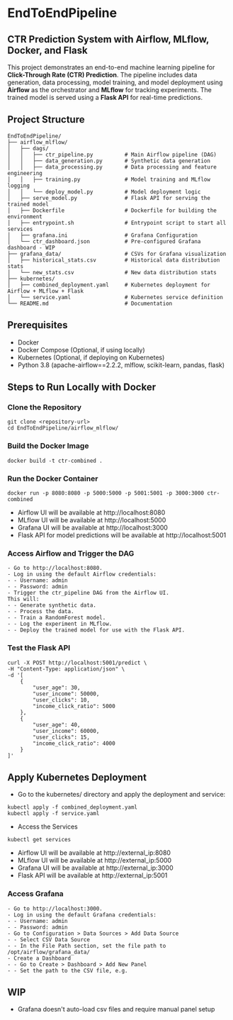 # EndToEndPipeline
## CTR Prediction System with Airflow, MLflow, Docker, and Flask

This project demonstrates an end-to-end machine learning pipeline for **Click-Through Rate (CTR) Prediction**. The pipeline includes data generation, data processing, model training, and model deployment using **Airflow** as the orchestrator and **MLflow** for tracking experiments. The trained model is served using a **Flask API** for real-time predictions.

## Project Structure 
```
EndToEndPipeline/
├── airflow_mlflow/
│   ├── dags/
│   │   ├── ctr_pipeline.py          # Main Airflow pipeline (DAG)
│   │   ├── data_generation.py       # Synthetic data generation
│   │   ├── data_processing.py       # Data processing and feature engineering
│   │   ├── training.py              # Model training and MLflow logging
│   │   └── deploy_model.py          # Model deployment logic
│   ├── serve_model.py               # Flask API for serving the trained model
│   ├── Dockerfile                   # Dockerfile for building the environment
│   ├── entrypoint.sh                # Entrypoint script to start all services
│   ├── grafana.ini                  # Grafana Configuration
│   └── ctr_dashboard.json           # Pre-configured Grafana dashboard - WIP
├── grafana_data/                    # CSVs for Grafana visualization
│   ├── historical_stats.csv         # Historical data distribution stats
│   └── new_stats.csv                # New data distribution stats
├── kubernetes/
│   ├── combined_deployment.yaml     # Kubernetes deployment for Airflow + MLflow + Flask
│   └── service.yaml                 # Kubernetes service definition
└── README.md                        # Documentation
```

## Prerequisites
- Docker
- Docker Compose (Optional, if using locally)
- Kubernetes (Optional, if deploying on Kubernetes)
- Python 3.8 (apache-airflow==2.2.2, mlflow, scikit-learn, pandas, flask)

## Steps to Run Locally with Docker
### Clone the Repository
```
git clone <repository-url>
cd EndToEndPipeline/airflow_mlflow/
```
### Build the Docker Image
```
docker build -t ctr-combined .
```
### Run the Docker Container
```
docker run -p 8080:8080 -p 5000:5000 -p 5001:5001 -p 3000:3000 ctr-combined
```
- Airflow UI will be available at http://localhost:8080
- MLflow UI will be available at http://localhost:5000
- Grafana UI will be available at http://localhost:3000
- Flask API for model predictions will be available at http://localhost:5001

### Access Airflow and Trigger the DAG
```
- Go to http://localhost:8080.
- Log in using the default Airflow credentials:
- - Username: admin
- - Password: admin
- Trigger the ctr_pipeline DAG from the Airflow UI.
This will:
- - Generate synthetic data.
- - Process the data.
- - Train a RandomForest model.
- - Log the experiment in MLflow.
- - Deploy the trained model for use with the Flask API.
```

### Test the Flask API
```
curl -X POST http://localhost:5001/predict \
-H "Content-Type: application/json" \
-d '[
    {
        "user_age": 30,
        "user_income": 50000,
        "user_clicks": 10,
        "income_click_ratio": 5000
    },
    {
        "user_age": 40,
        "user_income": 60000,
        "user_clicks": 15,
        "income_click_ratio": 4000
    }
]'
```

## Apply Kubernetes Deployment
- Go to the kubernetes/ directory and apply the deployment and service:
```
kubectl apply -f combined_deployment.yaml
kubectl apply -f service.yaml
```
- Access the Services
```
kubectl get services
```
- Airflow UI will be available at http://external_ip:8080
- MLflow UI will be available at http://external_ip:5000
- Grafana UI will be available at http://external_ip:3000
- Flask API will be available at http://external_ip:5001

### Access Grafana
```
- Go to http://localhost:3000.
- Log in using the default Grafana credentials:
- - Username: admin
- - Password: admin
- Go to Configuration > Data Sources > Add Data Source
- - Select CSV Data Source
- - In the File Path section, set the file path to /opt/airflow/grafana_data/
- Create a Dashboard
- - Go to Create > Dashboard > Add New Panel
- - Set the path to the CSV file, e.g.
```

## WIP
- Grafana doesn't auto-load csv files and require manual panel setup